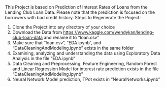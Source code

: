 This Project is based on Prediction of Interest Rates of Loans from the Lending Club Loan Data.
Please note that the prediction is focused on the borrowers with bad credit history.
Steps to Regenerate the Project:
1.    Clone the Project into any directory of your choice
2.    Download the Data from https://www.kaggle.com/wendykan/lending-club-loan-data and rename it to “loan.csv”
3.    Make sure that “loan.csv”, “EDA.ipynb”, and “DataCleaningAndModeling.ipynb” exists in the same folder
4.    Examining, analyzing and understanding the data using Exploratory Data Analysis in the file “EDA.ipynb”
5.    Data Cleaning and Preprocessing, Feature Engineering, Random Forest and Linear Regression Model for interest rate prediction exists in the file “DataCleaningAndModeling.ipynb”
6.    Neural Network Model prediction, TPot exists in “NeuralNetworks.ipynb”
